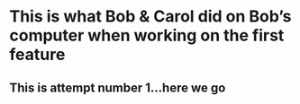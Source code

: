 # This is what Bob & Carol did on Bob’s computer when working on the first feature

## This is attempt number 1...here we go